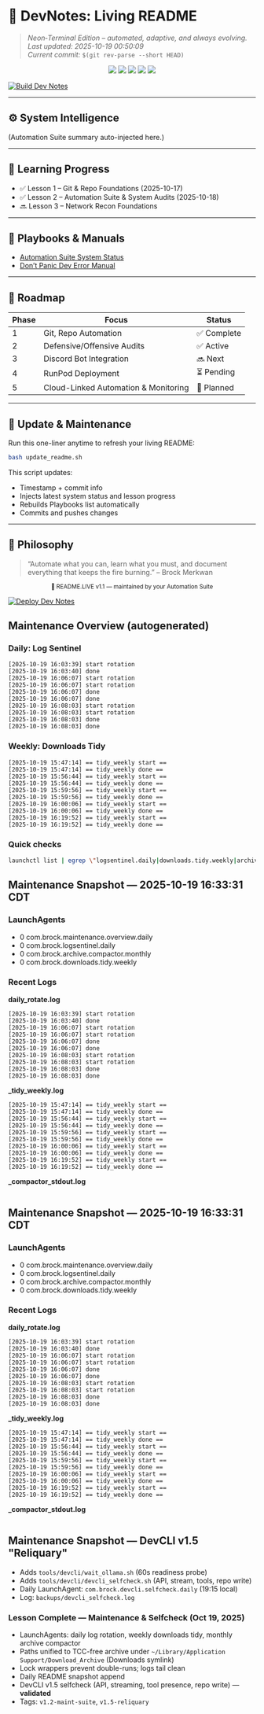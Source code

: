 # 🧠 **DevNotes: Living README**  
> _Neon‑Terminal Edition – automated, adaptive, and always evolving._  
_Last updated: 2025-10-19 00:50:09_  
_Current commit:_ `$(git rev-parse --short HEAD)`  

<p align="center">
  <img src="https://img.shields.io/badge/SYSTEM-ONLINE-00FFC8?style=for-the-badge&labelColor=0A0A0F&logo=github&logoColor=00FFC8">
  <img src="https://img.shields.io/badge/AUTOMATION-SUITE_ACTIVE-7C3AED?style=for-the-badge&labelColor=0A0A0F">
  <img src="https://img.shields.io/badge/DEFENSE-NETRUNNER_OK-39FF14?style=for-the-badge&labelColor=0A0A0F">
  <img src="https://img.shields.io/badge/LESSON_TRACK-LEVEL_II-FF2E97?style=for-the-badge&labelColor=0A0A0F">
  <img src="https://img.shields.io/badge/STATUS-STABLE-00F0FF?style=for-the-badge&labelColor=0A0A0F">
</p>

[![Build Dev Notes](https://github.com/Brockmerkwan/dev-notes/actions/workflows/build.yml/badge.svg)](https://github.com/Brockmerkwan/dev-notes/actions/workflows/build.yml)

---

## ⚙️ System Intelligence
<!--AUTO:STATUS_START-->
(Automation Suite summary auto-injected here.)
<!--AUTO:STATUS_END-->

---

## 📘 Learning Progress
<!--AUTO:LESSON_LOG_START-->
- ✅ Lesson 1 – Git & Repo Foundations (2025-10-17)
- ✅ Lesson 2 – Automation Suite & System Audits (2025-10-18)
- 🔜 Lesson 3 – Network Recon Foundations
<!--AUTO:LESSON_LOG_END-->

---

## 🧾 Playbooks & Manuals
<!--AUTO:PLAYBOOKS_START-->
- [Automation Suite System Status](docs/README_Automation_Suite_Status.md)
- [Don’t Panic Dev Error Manual](docs/Dont_Panic_Dev_Error_Manual.md)
<!--AUTO:PLAYBOOKS_END-->

---

## 🚀 Roadmap
| Phase | Focus | Status |
|-------|--------|--------|
| 1 | Git, Repo Automation | ✅ Complete |
| 2 | Defensive/Offensive Audits | ✅ Active |
| 3 | Discord Bot Integration | 🔜 Next |
| 4 | RunPod Deployment | ⏳ Pending |
| 5 | Cloud-Linked Automation & Monitoring | 🧩 Planned |

---

## 🔧 Update & Maintenance
Run this one-liner anytime to refresh your living README:
```bash
bash update_readme.sh
```

This script updates:  
- Timestamp + commit info  
- Injects latest system status and lesson progress  
- Rebuilds Playbooks list automatically  
- Commits and pushes changes

---

## 🩵 Philosophy
> “Automate what you can, learn what you must, and document everything that keeps the fire burning.” – Brock Merkwan

<p align="center"><sub>💾 README.LIVE v1.1 — maintained by your Automation Suite</sub></p>

[![Deploy Dev Notes](https://github.com/Brockmerkwan/dev-notes/actions/workflows/deploy.yml/badge.svg)](https://github.com/Brockmerkwan/dev-notes/actions/workflows/deploy.yml)
## Maintenance Overview (autogenerated)

### Daily: Log Sentinel
```
[2025-10-19 16:03:39] start rotation
[2025-10-19 16:03:40] done
[2025-10-19 16:06:07] start rotation
[2025-10-19 16:06:07] start rotation
[2025-10-19 16:06:07] done
[2025-10-19 16:06:07] done
[2025-10-19 16:08:03] start rotation
[2025-10-19 16:08:03] start rotation
[2025-10-19 16:08:03] done
[2025-10-19 16:08:03] done
```

### Weekly: Downloads Tidy
```
[2025-10-19 15:47:14] == tidy_weekly start ==
[2025-10-19 15:47:14] == tidy_weekly done ==
[2025-10-19 15:56:44] == tidy_weekly start ==
[2025-10-19 15:56:44] == tidy_weekly done ==
[2025-10-19 15:59:56] == tidy_weekly start ==
[2025-10-19 15:59:56] == tidy_weekly done ==
[2025-10-19 16:00:06] == tidy_weekly start ==
[2025-10-19 16:00:06] == tidy_weekly done ==
[2025-10-19 16:19:52] == tidy_weekly start ==
[2025-10-19 16:19:52] == tidy_weekly done ==
```

### Quick checks
```bash
launchctl list | egrep \"logsentinel.daily|downloads.tidy.weekly|archive.compactor.monthly|maintenance.overview.daily\"
```
## Maintenance Snapshot — 2025-10-19 16:33:31 CDT

### LaunchAgents
-	0	com.brock.maintenance.overview.daily
-	0	com.brock.logsentinel.daily
-	0	com.brock.archive.compactor.monthly
-	0	com.brock.downloads.tidy.weekly

### Recent Logs
**daily_rotate.log**
```
[2025-10-19 16:03:39] start rotation
[2025-10-19 16:03:40] done
[2025-10-19 16:06:07] start rotation
[2025-10-19 16:06:07] start rotation
[2025-10-19 16:06:07] done
[2025-10-19 16:06:07] done
[2025-10-19 16:08:03] start rotation
[2025-10-19 16:08:03] start rotation
[2025-10-19 16:08:03] done
[2025-10-19 16:08:03] done
```
**_tidy_weekly.log**
```
[2025-10-19 15:47:14] == tidy_weekly start ==
[2025-10-19 15:47:14] == tidy_weekly done ==
[2025-10-19 15:56:44] == tidy_weekly start ==
[2025-10-19 15:56:44] == tidy_weekly done ==
[2025-10-19 15:59:56] == tidy_weekly start ==
[2025-10-19 15:59:56] == tidy_weekly done ==
[2025-10-19 16:00:06] == tidy_weekly start ==
[2025-10-19 16:00:06] == tidy_weekly done ==
[2025-10-19 16:19:52] == tidy_weekly start ==
[2025-10-19 16:19:52] == tidy_weekly done ==
```
**_compactor_stdout.log**
```
```

## Maintenance Snapshot — 2025-10-19 16:33:31 CDT

### LaunchAgents
-	0	com.brock.maintenance.overview.daily
-	0	com.brock.logsentinel.daily
-	0	com.brock.archive.compactor.monthly
-	0	com.brock.downloads.tidy.weekly

### Recent Logs
**daily_rotate.log**
```
[2025-10-19 16:03:39] start rotation
[2025-10-19 16:03:40] done
[2025-10-19 16:06:07] start rotation
[2025-10-19 16:06:07] start rotation
[2025-10-19 16:06:07] done
[2025-10-19 16:06:07] done
[2025-10-19 16:08:03] start rotation
[2025-10-19 16:08:03] start rotation
[2025-10-19 16:08:03] done
[2025-10-19 16:08:03] done
```
**_tidy_weekly.log**
```
[2025-10-19 15:47:14] == tidy_weekly start ==
[2025-10-19 15:47:14] == tidy_weekly done ==
[2025-10-19 15:56:44] == tidy_weekly start ==
[2025-10-19 15:56:44] == tidy_weekly done ==
[2025-10-19 15:59:56] == tidy_weekly start ==
[2025-10-19 15:59:56] == tidy_weekly done ==
[2025-10-19 16:00:06] == tidy_weekly start ==
[2025-10-19 16:00:06] == tidy_weekly done ==
[2025-10-19 16:19:52] == tidy_weekly start ==
[2025-10-19 16:19:52] == tidy_weekly done ==
```
**_compactor_stdout.log**
```
```


## Maintenance Snapshot — DevCLI v1.5 "Reliquary"
- Adds `tools/devcli/wait_ollama.sh` (60s readiness probe)
- Adds `tools/devcli/devcli_selfcheck.sh` (API, stream, tools, repo write)
- Daily LaunchAgent: `com.brock.devcli.selfcheck.daily` (19:15 local)
- Log: `backups/devcli_selfcheck.log`

### Lesson Complete — Maintenance & Selfcheck (Oct 19, 2025)
- LaunchAgents: daily log rotation, weekly downloads tidy, monthly archive compactor
- Paths unified to TCC-free archive under `~/Library/Application Support/Download_Archive` (Downloads symlink)
- Lock wrappers prevent double-runs; logs tail clean
- Daily README snapshot append
- DevCLI v1.5 selfcheck (API, streaming, tool presence, repo write) — **validated**
- Tags: `v1.2-maint-suite`, `v1.5-reliquary`
